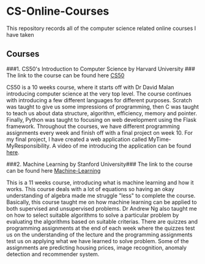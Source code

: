 # CS-Online-Courses
This repository records all of the computer science related online courses I have taken

## Courses
###1. CS50's Introduction to Computer Science by Harvard University ###
The link to the course can be found here [CS50](https://www.edx.org/course/cs50s-introduction-computer-science-harvardx-cs50x)

CS50 is a 10 weeks course, where it starts off with Dr David Malan introducing computer science at the very top level. The course continues with introducing a few different languages for different purposes. Scratch was taught to give us some impressions of programming, then C was taught to teach us about data structure, algorithm, efficiency, memory and pointer. Finally, Python was taught to focusing on web development using the Flask framework. Throughout the courses, we have different programming assignments every week and finish off with a final project on week 10. For my final project, I have created a web application called MyTime-MyResponsibility. A video of me introducing the application can be found [here](https://www.youtube.com/watch?v=c6YiyP2a2Pc&feature=youtu.be).


###2. Machine Learning by Stanford University###
The link to the course can be found here [Machine-Learning](https://www.coursera.org/learn/machine-learning)

This is a 11 weeks course, introducing what is machine learning and how it works. This course deals with a lot of equations so having an okay understanding of algebra made me struggle "less" to complete the course. Basically, this course taught me on how machine learning can be applied to both supervised and unsupervised problems. Dr Andrew Ng also taught me on how to select suitable algorithms to solve a particular problem by evaluating the algorithms based on suitable criterias. There are quizzes and programming assignments at the end of each week where the quizzes test us on the understanding of the lecture and the programming assignments test us on applying what we have learned to solve problem. Some of the assignments are predicting housing prices, image recognition, anomaly detection and recommender system.
